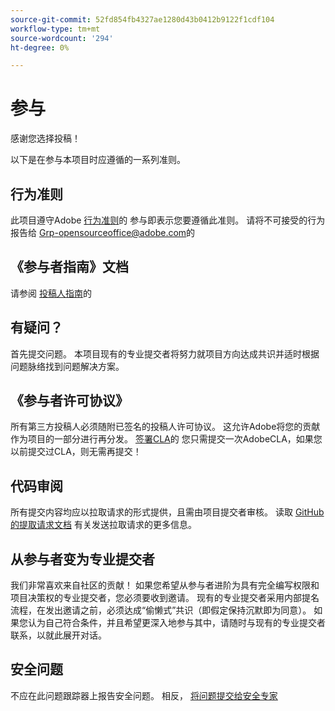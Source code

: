```yaml
---
source-git-commit: 52fd854fb4327ae1280d43b0412b9122f1cdf104
workflow-type: tm+mt
source-wordcount: '294'
ht-degree: 0%

---
```

# 参与

感谢您选择投稿！

以下是在参与本项目时应遵循的一系列准则。

## 行为准则

此项目遵守Adobe [行为准则](code-of-conduct.md)的 参与即表示您要遵循此准则。 请将不可接受的行为报告给
[Grp-opensourceoffice@adobe.com](mailto:Grp-opensourceoffice@adobe.com)的

## 《参与者指南》文档

请参阅 [投稿人指南](https://experienceleague.adobe.com/docs/contributor/contributor-guide/introduction.html?lang=zh-Hans)的

## 有疑问？

首先提交问题。 本项目现有的专业提交者将努力就项目方向达成共识并适时根据问题脉络找到问题解决方案。

## 《参与者许可协议》

所有第三方投稿人必须随附已签名的投稿人许可协议。 这允许Adobe将您的贡献作为项目的一部分进行再分发。 [签署CLA](http://opensource.adobe.com/cla.html)的 您只需提交一次AdobeCLA，如果您以前提交过CLA，则无需再提交！

## 代码审阅

所有提交内容均应以拉取请求的形式提供，且需由项目提交者审核。 读取 [GitHub的提取请求文档](https://help.github.com/articles/about-pull-requests/)
有关发送拉取请求的更多信息。

<!--
Lastly, please follow the [pull request template](PULL_REQUEST_TEMPLATE.md) when
submitting a pull request!
-->

## 从参与者变为专业提交者

我们非常喜欢来自社区的贡献！ 如果您希望从参与者进阶为具有完全编写权限和项目决策权的专业提交者，您必须要收到邀请。 现有的专业提交者采用内部提名流程，在发出邀请之前，必须达成“偷懒式”共识（即假定保持沉默即为同意）。 如果您认为自己符合条件，并且希望更深入地参与其中，请随时与现有的专业提交者联系，以就此展开对话。

## 安全问题

不应在此问题跟踪器上报告安全问题。 相反， [将问题提交给安全专家](https://helpx.adobe.com/cn/security/alertus.html)
